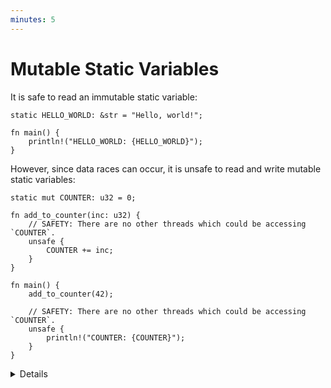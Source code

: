 ```yaml
---
minutes: 5
---
```


# Mutable Static Variables

It is safe to read an immutable static variable:

```rust,editable
static HELLO_WORLD: &str = "Hello, world!";

fn main() {
    println!("HELLO_WORLD: {HELLO_WORLD}");
}
```

However, since data races can occur, it is unsafe to read and write mutable
static variables:

```rust,editable
static mut COUNTER: u32 = 0;

fn add_to_counter(inc: u32) {
    // SAFETY: There are no other threads which could be accessing `COUNTER`.
    unsafe {
        COUNTER += inc;
    }
}

fn main() {
    add_to_counter(42);

    // SAFETY: There are no other threads which could be accessing `COUNTER`.
    unsafe {
        println!("COUNTER: {COUNTER}");
    }
}
```

<details>

- The program here is safe because it is single-threaded. However, the Rust
  compiler is conservative and will assume the worst. Try removing the `unsafe`
  and see how the compiler explains that it is undefined behavior to mutate a
  static from multiple threads.

- Using a mutable static is generally a bad idea, but there are some cases where
  it might make sense in low-level `no_std` code, such as implementing a heap
  allocator or working with some C APIs.

</details>
